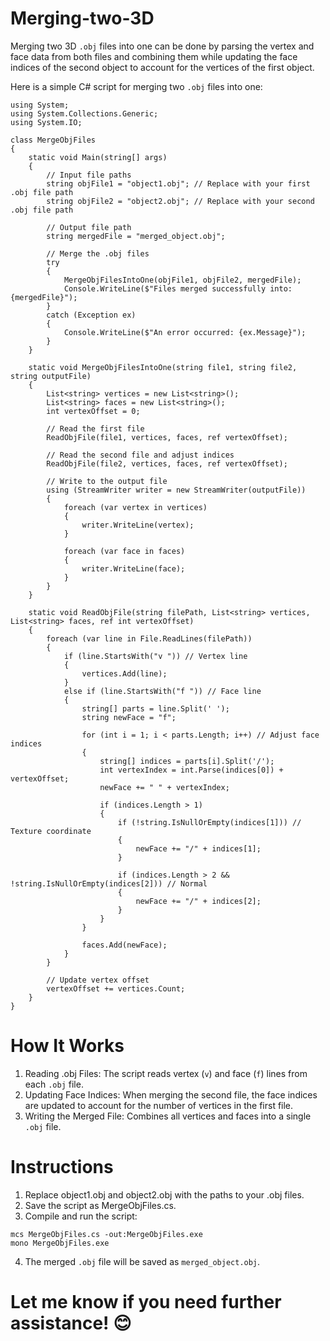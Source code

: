 # Merging-two-3D
Merging two 3D ```.obj``` files into one can be done by parsing the vertex and face data from both files and combining them while updating the face indices of the second object to account for the vertices of the first object.

Here is a simple C# script for merging two ```.obj``` files into one:

```
using System;
using System.Collections.Generic;
using System.IO;

class MergeObjFiles
{
    static void Main(string[] args)
    {
        // Input file paths
        string objFile1 = "object1.obj"; // Replace with your first .obj file path
        string objFile2 = "object2.obj"; // Replace with your second .obj file path

        // Output file path
        string mergedFile = "merged_object.obj";

        // Merge the .obj files
        try
        {
            MergeObjFilesIntoOne(objFile1, objFile2, mergedFile);
            Console.WriteLine($"Files merged successfully into: {mergedFile}");
        }
        catch (Exception ex)
        {
            Console.WriteLine($"An error occurred: {ex.Message}");
        }
    }

    static void MergeObjFilesIntoOne(string file1, string file2, string outputFile)
    {
        List<string> vertices = new List<string>();
        List<string> faces = new List<string>();
        int vertexOffset = 0;

        // Read the first file
        ReadObjFile(file1, vertices, faces, ref vertexOffset);

        // Read the second file and adjust indices
        ReadObjFile(file2, vertices, faces, ref vertexOffset);

        // Write to the output file
        using (StreamWriter writer = new StreamWriter(outputFile))
        {
            foreach (var vertex in vertices)
            {
                writer.WriteLine(vertex);
            }

            foreach (var face in faces)
            {
                writer.WriteLine(face);
            }
        }
    }

    static void ReadObjFile(string filePath, List<string> vertices, List<string> faces, ref int vertexOffset)
    {
        foreach (var line in File.ReadLines(filePath))
        {
            if (line.StartsWith("v ")) // Vertex line
            {
                vertices.Add(line);
            }
            else if (line.StartsWith("f ")) // Face line
            {
                string[] parts = line.Split(' ');
                string newFace = "f";

                for (int i = 1; i < parts.Length; i++) // Adjust face indices
                {
                    string[] indices = parts[i].Split('/');
                    int vertexIndex = int.Parse(indices[0]) + vertexOffset;
                    newFace += " " + vertexIndex;

                    if (indices.Length > 1)
                    {
                        if (!string.IsNullOrEmpty(indices[1])) // Texture coordinate
                        {
                            newFace += "/" + indices[1];
                        }

                        if (indices.Length > 2 && !string.IsNullOrEmpty(indices[2])) // Normal
                        {
                            newFace += "/" + indices[2];
                        }
                    }
                }

                faces.Add(newFace);
            }
        }

        // Update vertex offset
        vertexOffset += vertices.Count;
    }
}

```
# How It Works
1. Reading .obj Files:
The script reads vertex (```v```) and face (```f```) lines from each ```.obj``` file.
2. Updating Face Indices:
When merging the second file, the face indices are updated to account for the number of vertices in the first file.
3. Writing the Merged File:
Combines all vertices and faces into a single ```.obj``` file.

# Instructions
1. Replace object1.obj and object2.obj with the paths to your .obj files.
2. Save the script as MergeObjFiles.cs.
3. Compile and run the script:

```
mcs MergeObjFiles.cs -out:MergeObjFiles.exe
mono MergeObjFiles.exe
```

4. The merged ```.obj``` file will be saved as ```merged_object.obj```.


# Let me know if you need further assistance! 😊







